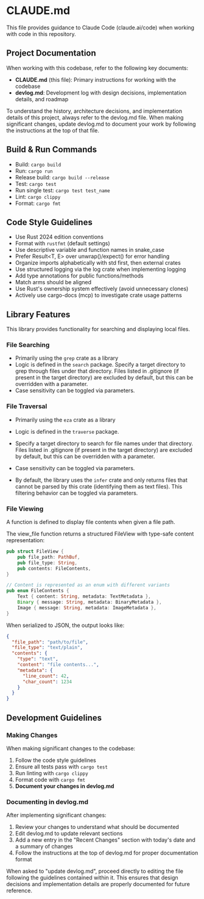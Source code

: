 # CLAUDE.md

This file provides guidance to Claude Code (claude.ai/code) when working with code in this repository.

## Project Documentation

When working with this codebase, refer to the following key documents:

- **CLAUDE.md** (this file): Primary instructions for working with the codebase
- **devlog.md**: Development log with design decisions, implementation details, and roadmap

To understand the history, architecture decisions, and implementation details of this project, always refer to the devlog.md file. When making significant changes, update devlog.md to document your work by following the instructions at the top of that file.

## Build & Run Commands

- Build: `cargo build`
- Run: `cargo run`
- Release build: `cargo build --release`
- Test: `cargo test`
- Run single test: `cargo test test_name`
- Lint: `cargo clippy`
- Format: `cargo fmt`

## Code Style Guidelines

- Use Rust 2024 edition conventions
- Format with `rustfmt` (default settings)
- Use descriptive variable and function names in snake_case
- Prefer Result<T, E> over unwrap()/expect() for error handling
- Organize imports alphabetically with std first, then external crates
- Use structured logging via the log crate when implementing logging
- Add type annotations for public functions/methods
- Match arms should be aligned
- Use Rust's ownership system effectively (avoid unnecessary clones)
- Actively use cargo-docs (mcp) to investigate crate usage patterns

## Library Features

This library provides functionality for searching and displaying local files.

### File Searching

- Primarily using the `grep` crate as a library
- Logic is defined in the `search` package.
  Specify a target directory to grep through files under that directory.
  Files listed in .gitignore (if present in the target directory) are excluded by default, but this can be overridden with a parameter.
- Case sensitivity can be toggled via parameters.

### File Traversal

- Primarily using the `eza` crate as a library
- Logic is defined in the `traverse` package.

- Specify a target directory to search for file names under that directory.
  Files listed in .gitignore (if present in the target directory) are excluded by default, but this can be overridden with a parameter.

- Case sensitivity can be toggled via parameters.

- By default, the library uses the `infer` crate and only returns files that cannot be parsed by this crate (identifying them as text files). This filtering behavior can be toggled via parameters.

### File Viewing

A function is defined to display file contents when given a file path.

The view_file function returns a structured FileView with type-safe content representation:

```rust
pub struct FileView {
    pub file_path: PathBuf,
    pub file_type: String,
    pub contents: FileContents,
}

// Content is represented as an enum with different variants
pub enum FileContents {
    Text { content: String, metadata: TextMetadata },
    Binary { message: String, metadata: BinaryMetadata },
    Image { message: String, metadata: ImageMetadata },
}
```

When serialized to JSON, the output looks like:

```json
{
  "file_path": "path/to/file",
  "file_type": "text/plain",
  "contents": {
    "type": "text",
    "content": "file contents...",
    "metadata": {
      "line_count": 42,
      "char_count": 1234
    }
  }
}
```

## Development Guidelines

### Making Changes

When making significant changes to the codebase:

1. Follow the code style guidelines
2. Ensure all tests pass with `cargo test`
3. Run linting with `cargo clippy`
4. Format code with `cargo fmt`
5. **Document your changes in devlog.md**

### Documenting in devlog.md

After implementing significant changes:

1. Review your changes to understand what should be documented
2. Edit devlog.md to update relevant sections
3. Add a new entry in the "Recent Changes" section with today's date and a summary of changes
4. Follow the instructions at the top of devlog.md for proper documentation format

When asked to "update devlog.md", proceed directly to editing the file following the guidelines contained within it. This ensures that design decisions and implementation details are properly documented for future reference.
